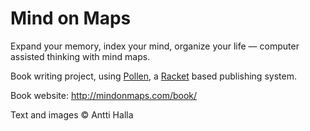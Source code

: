 # Mind on Maps

Expand your memory, index your mind, organize your life &mdash; computer assisted thinking with mind maps.

Book writing project, using [Pollen](http://pollenpub.com/), a [Racket](http://racket-lang.org/) based publishing system.

Book website: http://mindonmaps.com/book/


Text and images © Antti Halla


